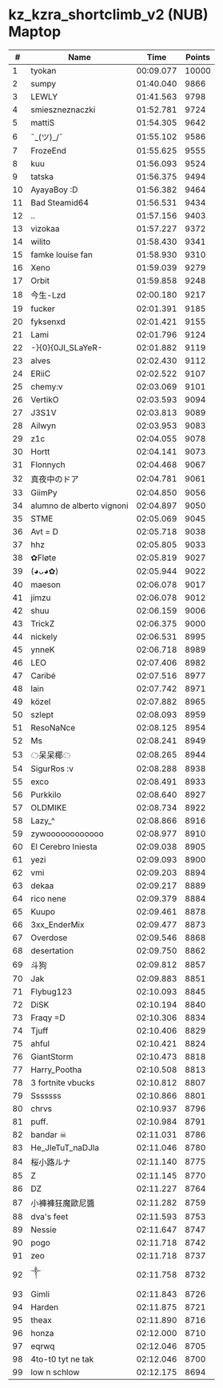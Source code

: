 # kz_kzra_shortclimb_v2 (NUB) Maptop

|  # | Name | Time | Points |
|-------------- | -------------- | -------------- | -------------- | 
| 1 | tyokan | 00:09.077 | 10000 | 
| 2 | sumpy | 01:40.040 | 9866 | 
| 3 | LEWLY | 01:41.563 | 9798 | 
| 4 | smieszneznaczki | 01:52.781 | 9724 | 
| 5 | mattiS | 01:54.305 | 9642 | 
| 6 | ¯\_(ツ)_/¯ | 01:55.102 | 9586 | 
| 7 | FrozeEnd | 01:55.625 | 9555 | 
| 8 | kuu | 01:56.093 | 9524 | 
| 9 | tatska | 01:56.375 | 9494 | 
| 10 | AyayaBoy :D | 01:56.382 | 9464 | 
| 11 | Bad Steamid64 | 01:56.531 | 9434 | 
| 12 | .. | 01:57.156 | 9403 | 
| 13 | vizokaa | 01:57.227 | 9372 | 
| 14 | wilito | 01:58.430 | 9341 | 
| 15 | famke louise fan | 01:58.930 | 9310 | 
| 16 | Xeno | 01:59.039 | 9279 | 
| 17 | Orbit | 01:59.858 | 9248 | 
| 18 | 今生-Lzd | 02:00.180 | 9217 | 
| 19 | fucker | 02:01.391 | 9185 | 
| 20 | fyksenxd | 02:01.421 | 9155 | 
| 21 | Lami | 02:01.796 | 9124 | 
| 22 | -}{0}{0JI_SLaYeR- | 02:01.882 | 9119 | 
| 23 | alves | 02:02.430 | 9112 | 
| 24 | ERiiC | 02:02.522 | 9107 | 
| 25 | chemy:v | 02:03.069 | 9101 | 
| 26 | VertikO | 02:03.593 | 9094 | 
| 27 | J3S1V | 02:03.813 | 9089 | 
| 28 | Ailwyn | 02:03.953 | 9083 | 
| 29 | z1c | 02:04.055 | 9078 | 
| 30 | Hortt | 02:04.141 | 9073 | 
| 31 | Flonnych | 02:04.468 | 9067 | 
| 32 | 真夜中のドア | 02:04.781 | 9061 | 
| 33 | GiimPy | 02:04.850 | 9056 | 
| 34 | alumno de alberto vignoni | 02:04.897 | 9050 | 
| 35 | STME | 02:05.069 | 9045 | 
| 36 | Avt = D | 02:05.718 | 9038 | 
| 37 | hhz | 02:05.805 | 9033 | 
| 38 | ✿Fløte | 02:05.819 | 9027 | 
| 39 | (◕ᴗ◕✿) | 02:05.944 | 9022 | 
| 40 | maeson | 02:06.078 | 9017 | 
| 41 | jimzu | 02:06.078 | 9012 | 
| 42 | shuu | 02:06.159 | 9006 | 
| 43 | TrickZ | 02:06.375 | 9000 | 
| 44 | nickely | 02:06.531 | 8995 | 
| 45 | ynneK | 02:06.718 | 8989 | 
| 46 | LEO | 02:07.406 | 8982 | 
| 47 | Caribé | 02:07.516 | 8977 | 
| 48 | lain | 02:07.742 | 8971 | 
| 49 | közel | 02:07.882 | 8965 | 
| 50 | szlept | 02:08.093 | 8959 | 
| 51 | ResoNaNce | 02:08.125 | 8954 | 
| 52 | Ms | 02:08.241 | 8949 | 
| 53 | ☁呆呆椰☁ | 02:08.265 | 8944 | 
| 54 | SigurRos :v | 02:08.288 | 8938 | 
| 55 | exco | 02:08.491 | 8933 | 
| 56 | Purkkilo | 02:08.640 | 8927 | 
| 57 | OLDMIKE | 02:08.734 | 8922 | 
| 58 | Lazy_^ | 02:08.866 | 8916 | 
| 59 | zywoooooooooooo | 02:08.977 | 8910 | 
| 60 | El Cerebro Iniesta | 02:09.038 | 8905 | 
| 61 | yezi | 02:09.093 | 8900 | 
| 62 | vmi | 02:09.203 | 8894 | 
| 63 | dekaa | 02:09.217 | 8889 | 
| 64 | rico nene | 02:09.379 | 8884 | 
| 65 | Kuupo | 02:09.461 | 8878 | 
| 66 | 3xx_EnderMix | 02:09.477 | 8873 | 
| 67 | Overdose | 02:09.546 | 8868 | 
| 68 | desertation | 02:09.750 | 8862 | 
| 69 | 斗狗 | 02:09.812 | 8857 | 
| 70 | Jak | 02:09.883 | 8851 | 
| 71 | Flybug123 | 02:10.093 | 8845 | 
| 72 | DiSK | 02:10.194 | 8840 | 
| 73 | Fraqy =D | 02:10.306 | 8834 | 
| 74 | Tjuff | 02:10.406 | 8829 | 
| 75 | ahful | 02:10.421 | 8824 | 
| 76 | GiantStorm | 02:10.473 | 8818 | 
| 77 | Harry_Pootha | 02:10.508 | 8813 | 
| 78 | 3 fortnite vbucks | 02:10.812 | 8807 | 
| 79 | Sssssss | 02:10.866 | 8801 | 
| 80 | chrvs | 02:10.937 | 8796 | 
| 81 | puff. | 02:10.984 | 8791 | 
| 82 | bandar ☠ | 02:11.031 | 8786 | 
| 83 | He_JleTuT_naDJla | 02:11.046 | 8780 | 
| 84 | 桜小路ルナ | 02:11.140 | 8775 | 
| 85 | Z | 02:11.145 | 8770 | 
| 86 | DZ | 02:11.227 | 8764 | 
| 87 | 小褲褲狂魔歐尼醬 | 02:11.282 | 8759 | 
| 88 | dva's feet | 02:11.593 | 8753 | 
| 89 | Nessie | 02:11.647 | 8747 | 
| 90 | pogo | 02:11.718 | 8742 | 
| 91 | zeo | 02:11.718 | 8737 | 
| 92 | ༒ | 02:11.758 | 8732 | 
| 93 | Gimli | 02:11.843 | 8726 | 
| 94 | Harden | 02:11.875 | 8721 | 
| 95 | theax | 02:11.890 | 8716 | 
| 96 | honza | 02:12.000 | 8710 | 
| 97 | eqrwq | 02:12.046 | 8705 | 
| 98 | 4to-t0 tyt ne tak | 02:12.046 | 8700 | 
| 99 | low n schlow | 02:12.175 | 8694 | 

